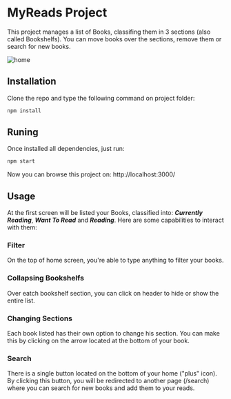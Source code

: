 # MyReads Project

This project manages a list of Books, classifing them in 3 sections (also called Bookshelfs). You can move books over the sections, remove them or search for new books.

![home](https://user-images.githubusercontent.com/924158/38896791-19421738-426a-11e8-823a-930c45ec3c7a.png)


## Installation

Clone the repo and type the following command on project folder:
```sh
npm install
```

## Runing

Once installed all dependencies, just run:
```sh
npm start
```
Now you can browse this project on: http://localhost:3000/

## Usage

At the first screen will be listed your Books, classified into: ***Currently Reading***, ***Want To Read*** and ***Reading***. Here are some capabilities to interact with them:

### Filter
On the top of home screen, you're able to type anything to filter your books.

### Collapsing Bookshelfs
Over eatch bookshelf section, you can click on header to hide or show the entire list.

### Changing Sections
Each book listed has their own option to change his section. You can make this by clicking on the arrow located at the bottom of your book.

### Search
There is a single button located on the bottom of your home ("plus" icon). By clicking this button, you will be redirected to another page (/search) where you can search for new books and add them to your reads.